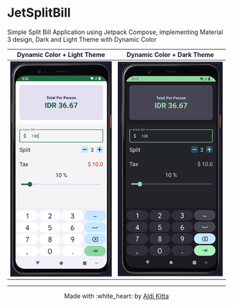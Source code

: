 # JetSplitBill

Simple Split Bill Application using Jetpack Compose, implementing Material 3 design, Dark and Light Theme with Dynamic Color

|      Dynamic Color + Light Theme     |        Dynamic Color + Dark Theme         |
| :----------------------------------: | :---------------------------------------: |
| ![](Dynamic-Color-Light-Theme.png)   |      ![](Dynamic-Color-Dark-Theme.png)    |

---

<p align="center"> Made with :white_heart: by <a href="https://github.com/Aldikitta">Aldi Kitta</a></p>

